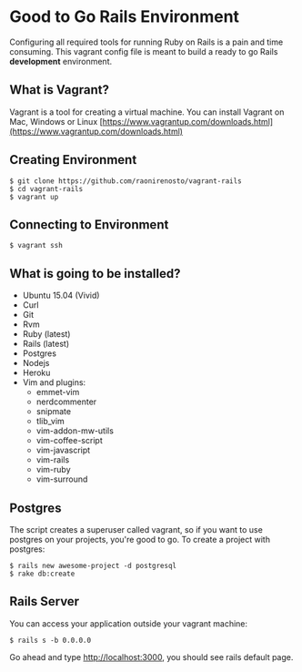 # Good to Go Rails Environment

Configuring all required tools for running Ruby on Rails is a pain and time consuming.
This vagrant config file is meant to build a ready to go Rails **development** environment.

## What is Vagrant?
Vagrant is a tool for creating a virtual machine.
You can install Vagrant on Mac, Windows or Linux
[https://www.vagrantup.com/downloads.html](https://www.vagrantup.com/downloads.html)

## Creating Environment
```
$ git clone https://github.com/raonirenosto/vagrant-rails
$ cd vagrant-rails
$ vagrant up
```

## Connecting to Environment
```
$ vagrant ssh
```

## What is going to be installed?

- Ubuntu 15.04 (Vivid)
- Curl
- Git
- Rvm
- Ruby (latest)
- Rails (latest)
- Postgres
- Nodejs
- Heroku
- Vim and plugins:
  - emmet-vim
  - nerdcommenter
  - snipmate 
  - tlib_vim
  - vim-addon-mw-utils
  - vim-coffee-script
  - vim-javascript
  - vim-rails
  - vim-ruby
  - vim-surround

## Postgres
The script creates a superuser called vagrant, so if you want to use postgres on
your projects, you're good to go. 
To create a project with postgres:

```
$ rails new awesome-project -d postgresql
$ rake db:create
```

## Rails Server
You can access your application outside your vagrant machine:
```
$ rails s -b 0.0.0.0
```
Go ahead and type [http://localhost:3000](http://localhost:3000), you should see rails default page.






